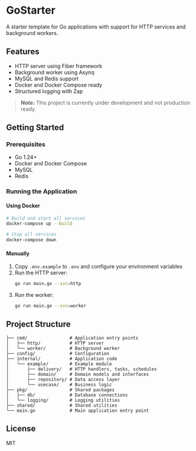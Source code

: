 # GoStarter

A starter template for Go applications with support for HTTP services and background workers.

## Features

- HTTP server using Fiber framework
- Background worker using Asynq
- MySQL and Redis support
- Docker and Docker Compose ready
- Structured logging with Zap

> **Note:** This project is currently under development and not production ready.

## Getting Started

### Prerequisites

- Go 1.24+
- Docker and Docker Compose
- MySQL
- Redis

### Running the Application

#### Using Docker

```bash
# Build and start all services
docker-compose up --build

# Stop all services
docker-compose down
```

#### Manually

1. Copy `.env.example` to `.env` and configure your environment variables
2. Run the HTTP server:
   ```bash
   go run main.go --svc=http
   ```
3. Run the worker:
   ```bash
   go run main.go --svc=worker
   ```

## Project Structure

```
├── cmd/                # Application entry points
│   ├── http/           # HTTP server
│   └── worker/         # Background worker
├── config/             # Configuration
├── internal/           # Application code
│   └── example/        # Example module
│       ├── delivery/   # HTTP handlers, tasks, schedules
│       ├── domain/     # Domain models and interfaces
│       ├── repository/ # Data access layer
│       └── usecase/    # Business logic
├── pkg/                # Shared packages
│   ├── db/             # Database connections
│   └── logging/        # Logging utilities
├── shared/             # Shared utilities
└── main.go             # Main application entry point
```

## License

MIT
